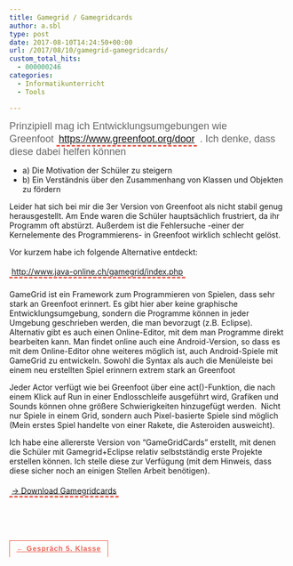 ```yaml
---
title: Gamegrid / Gamegridcards
author: a.sbl
type: post
date: 2017-08-10T14:24:50+00:00
url: /2017/08/10/gamegrid-gamegridcards/
custom_total_hits:
  - 000000246
categories:
  - Informatikunterricht
  - Tools

---
```

<div id="post-content" class="post tag-tools tag-informatikunterricht" style="padding: 0px; margin: 0px; font-variant-numeric: inherit; font-stretch: inherit; font-family: Raleway, sans-serif; font-size: 18px; vertical-align: baseline; border: 0px; color: #666666;">
  Prinzipiell mag ich Entwicklungsumgebungen wie Greenfoot <a style="padding: 0.1rem 0.25rem; margin: 0px; font-style: inherit; font-variant: inherit; font-weight: inherit; font-stretch: inherit; line-height: 25px; font-family: inherit; vertical-align: baseline; border-top: 0px; border-right: 0px; border-left: 0px; border-bottom-style: dashed; border-bottom-color: #ea6153; border-image: initial; position: relative; transition: all 0.5s;" href="https://www.greenfoot.org/door">https://www.greenfoot.org/door</a> . Ich denke, dass diese dabei helfen können
</div>

  * a) Die Motivation der Schüler zu steigern
  * b) Ein Verständnis über den Zusammenhang von Klassen und Objekten zu fördern

Leider hat sich bei mir die 3er Version von Greenfoot als nicht stabil genug herausgestellt. Am Ende waren die Schüler hauptsächlich frustriert, da ihr Programm oft abstürzt. Außerdem ist die Fehlersuche -einer der Kernelemente des Programmierens- in Greenfoot wirklich schlecht gelöst.

Vor kurzem habe ich folgende Alternative entdeckt:

<p style="padding: 0px; margin-bottom: 1.3rem; font-style: inherit; font-variant: inherit; font-weight: inherit; font-stretch: inherit; line-height: 1.75rem; font-family: inherit; vertical-align: baseline; border: 0px;">
  <a style="padding: 0.1rem 0.25rem; margin: 0px; font-style: inherit; font-variant: inherit; font-weight: inherit; font-stretch: inherit; line-height: 25px; font-family: inherit; vertical-align: baseline; border-top: 0px; border-right: 0px; border-left: 0px; border-bottom-style: dashed; border-bottom-color: #ea6153; border-image: initial; position: relative; transition: all 0.5s;" href="http://www.java-online.ch/gamegrid/index.php">http://www.java-online.ch/gamegrid/index.php</a>
</p>

GameGrid ist ein Framework zum Programmieren von Spielen, dass sehr stark an Greenfoot erinnert. Es gibt hier aber keine graphische Entwicklungsumgebung, sondern die Programme können in jeder Umgebung geschrieben werden, die man bevorzugt (z.B. Eclipse). Alternativ gibt es auch einen Online-Editor, mit dem man Programme direkt bearbeiten kann. Man findet online auch eine Android-Version, so dass es mit dem Online-Editor ohne weiteres möglich ist, auch Android-Spiele mit GameGrid zu entwickeln. Sowohl die Syntax als auch die Menüleiste bei einem neu erstellten Spiel erinnern extrem stark an Greenfoot

Jeder Actor verfügt wie bei Greenfoot über eine act()-Funktion, die nach einem Klick auf Run in einer Endlosschleife ausgeführt wird, Grafiken und Sounds können ohne größere Schwierigkeiten hinzugefügt werden.  Nicht nur Spiele in einem Grid, sondern auch Pixel-basierte Spiele sind möglich (Mein erstes Spiel handelte von einer Rakete, die Asteroiden ausweicht).

Ich habe eine allererste Version von &#8220;GameGridCards&#8221; erstellt, mit denen die Schüler mit Gamegrid+Eclipse relativ selbstständig erste Projekte erstellen können. Ich stelle diese zur Verfügung (mit dem Hinweis, dass diese sicher noch an einigen Stellen Arbeit benötigen).

<a style="padding: 0.1rem 0.25rem; margin: 0px; font-style: inherit; font-variant: inherit; font-weight: inherit; font-stretch: inherit; line-height: 25px; font-family: inherit; vertical-align: baseline; border-top: 0px; border-right: 0px; border-left: 0px; border-bottom-style: dashed; border-bottom-color: #ea6153; border-image: initial; position: relative; transition: all 0.5s;" href="https://it-teaching.de/uploader/public/gamegridcards.pdf">-> Download Gamegridcards</a>

<div class="post related" style="padding: 4rem 0px 2rem; margin: 0px; font-variant-numeric: inherit; font-stretch: inherit; line-height: 1; font-family: Raleway, sans-serif; font-size: 18px; vertical-align: baseline; border: 0px; display: flex; -webkit-box-pack: justify; justify-content: space-between; color: #666666;">
  <a id="prev-btn" class="btn small square" style="padding: 8px 12px; margin: 0px; font-style: inherit; font-variant: inherit; font-weight: bold; font-stretch: inherit; line-height: inherit; font-family: inherit; font-size: 0.7em; vertical-align: baseline; border-top: 1px solid #ea6153; border-right: 1px solid #ea6153; border-left: 1px solid #ea6153; border-bottom-color: #ea6153; border-image: initial; color: #ea6153; position: relative; transition: all 0.35s; border-radius: 0px; -webkit-font-smoothing: antialiased; letter-spacing: 1px; text-shadow: none;" href="https://it-teaching.de/blog/hausaufgaben/" rel="prev">← Gespräch 5. Klasse</a>
</div>